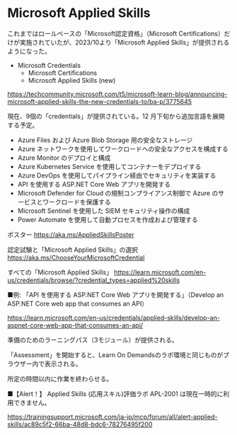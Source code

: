 # Microsoft Applied Skills

これまではロールベースの「Microsoft認定資格」（Microsoft Certifications）だけが実施されていたが、2023/10より「Microsoft Applied Skills」が提供されるようになった。

- Microsoft Credentials
  - Microsoft Certifications
  - Microsoft Applied Skills (new)

https://techcommunity.microsoft.com/t5/microsoft-learn-blog/announcing-microsoft-applied-skills-the-new-credentials-to/ba-p/3775645

現在、9個の「credentials」が提供されている。12 月下旬から追加言語を展開する予定。

- Azure Files および Azure Blob Storage 用の安全なストレージ
- Azure ネットワークを使用してワークロードへの安全なアクセスを構成する
- Azure Monitor のデプロイと構成
- Azure Kubernetes Service を使用してコンテナーをデプロイする
- Azure DevOps を使用してパイプライン経由でセキュリティを実装する
- API を使用する ASP.NET Core Web アプリを開発する
- Microsoft Defender for Cloud の規制コンプライアンス制御で Azure のサービスとワークロードを保護する
- Microsoft Sentinel を使用した SIEM セキュリティ操作の構成
- Power Automate を使用して自動プロセスを作成および管理する

ポスター
https://aka.ms/AppliedSkillsPoster

認定試験と「Microsoft Applied Skills」の選択
https://aka.ms/ChooseYourMicrosoftCredential

すべての「Microsoft Applied Skills」
https://learn.microsoft.com/en-us/credentials/browse/?credential_types=applied%20skills

■例: 「API を使用する ASP.NET Core Web アプリを開発する」（Develop an ASP.NET Core web app that consumes an API）

https://learn.microsoft.com/en-us/credentials/applied-skills/develop-an-aspnet-core-web-app-that-consumes-an-api/

準備のためのラーニングパス（3モジュール）が提供される。

「Assessment」を開始すると、Learn On Demandsのラボ環境と同じものがブラウザー内で表示される。

所定の時間以内に作業を終わらせる。

■【Alert！】 Applied Skills (応用スキル)評価ラボ APL-2001 は現在一時的に利用できません。

https://trainingsupport.microsoft.com/ja-jp/mcp/forum/all/alert-applied-skills/ac89c5f2-66ba-48d8-bdc6-78276495f200

